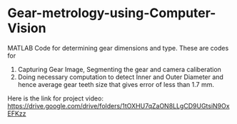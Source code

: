 # Gear-metrology-using-Computer-Vision
MATLAB Code for determining gear dimensions and type.
These are codes for
1) Capturing Gear Image, Segmenting the gear and camera caliberation
2) Doing necessary computation to detect Inner and Outer Diameter and hence average gear teeth size that gives error of less than 1.7 mm.

Here is the link for project video: https://drive.google.com/drive/folders/1tOXHU7qZaON8LLgCD9UGtsiN9OxEFKzz
